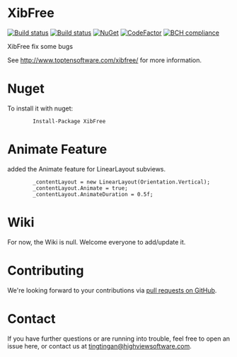# XibFree 
[![Build status](https://build.mobile.azure.com/v0.1/apps/bd349e55-965f-4013-9ec0-0c05ac57bb72/branches/Dev/badge)](https://mobile.azure.com)
[![Build status](https://ci.appveyor.com/api/projects/status/qisge0xnu4hvraja?svg=true)](https://ci.appveyor.com/project/TingtingAn/xibfree)
[![NuGet](https://img.shields.io/nuget/v/XibFree.svg)](https://www.nuget.org/packages/XibFree)
[![CodeFactor](https://www.codefactor.io/repository/github/tingtingan/xibfree/badge)](https://www.codefactor.io/repository/github/tingtingan/xibfree)
[![BCH compliance](https://bettercodehub.com/edge/badge/TingtingAn/XibFree?branch=Dev)](https://bettercodehub.com/)


XibFree fix some bugs

See http://www.toptensoftware.com/xibfree/ for more information.

# Nuget

To install it with nuget:

            Install-Package XibFree


# Animate Feature 

added the Animate feature for LinearLayout subviews.

            _contentLayout = new LinearLayout(Orientation.Vertical);
            _contentLayout.Animate = true;
            _contentLayout.AnimateDuration = 0.5f;

# Wiki

For now, the Wiki is null.  Welcome everyone to add/update it.

# Contributing

We're looking forward to your contributions via [pull requests on GitHub](https://github.com/TingtingAn/XibFree).

# Contact

If you have further questions or are running into trouble, feel free to open an issue here, or contact us at [tingtingan@highviewsoftware.com](mailto:tingtingan@highviewsoftware.com).
